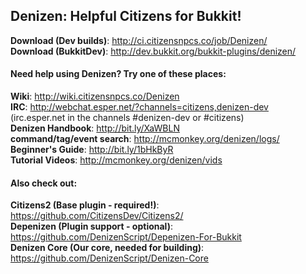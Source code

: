 Denizen: Helpful Citizens for Bukkit!
-------------------------------------


**Download (Dev builds)**: http://ci.citizensnpcs.co/job/Denizen/  
**Download (BukkitDev)**: http://dev.bukkit.org/bukkit-plugins/denizen/  

#### Need help using Denizen? Try one of these places:

**Wiki**: http://wiki.citizensnpcs.co/Denizen  
**IRC**: http://webchat.esper.net/?channels=citizens,denizen-dev  
(irc.esper.net in the channels #denizen-dev or #citizens)  
**Denizen Handbook**: http://bit.ly/XaWBLN  
**command/tag/event search**: http://mcmonkey.org/denizen/logs/  
**Beginner's Guide**: http://bit.ly/1bHkByR  
**Tutorial Videos**: http://mcmonkey.org/denizen/vids  

#### Also check out:

**Citizens2 (Base plugin - required!)**: https://github.com/CitizensDev/Citizens2/  
**Depenizen (Plugin support - optional)**: https://github.com/DenizenScript/Depenizen-For-Bukkit  
**Denizen Core (Our core, needed for building)**: https://github.com/DenizenScript/Denizen-Core  
